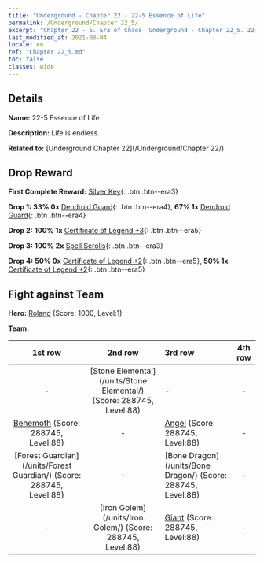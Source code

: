 ```yaml
---
title: "Underground - Chapter 22 - 22-5 Essence of Life"
permalink: /Underground/Chapter 22_5/
excerpt: "Chapter 22 - 5. Era of Chaos  Underground - Chapter 22_5. 22-5 Essence of Life"
last_modified_at: 2021-08-04
locale: en
ref: "Chapter 22_5.md"
toc: false
classes: wide
---
```


## Details

 **Name:** 22-5 Essence of Life

 **Description:** Life is endless.

 **Related to:** [Underground Chapter 22](/Underground/Chapter 22/)

## Drop Reward

 **First Complete Reward:** [Silver Key](/Items/con_693/){: .btn .btn--era3}

 **Drop 1:** **33% 0x** [Dendroid Guard](/Items/unt_203/){: .btn .btn--era4}, **67% 1x** [Dendroid Guard](/Items/unt_203/){: .btn .btn--era4}

 **Drop 2:** **100% 1x** [Certificate of Legend +3](/Items/mat_88/){: .btn .btn--era5}

 **Drop 3:** **100% 2x** [Spell Scrolls](/Items/con_694/){: .btn .btn--era3}

 **Drop 4:** **50% 0x** [Certificate of Legend +2](/Items/mat_81/){: .btn .btn--era5}, **50% 1x** [Certificate of Legend +2](/Items/mat_81/){: .btn .btn--era5}


## Fight against Team
 **Hero:** [Roland](/heroes/Roland/) (Score: 1000, Level:1)

 **Team:**


  | 1st row | 2nd row | 3rd row | 4th row |
  |:----:|:----:|:----|:----:|
  | - | [Stone Elemental](/units/Stone Elemental/) (Score: 288745, Level:88)  | - | - |
  | [Behemoth](/units/Behemoth/) (Score: 288745, Level:88)  | - | [Angel](/units/Angel/) (Score: 288745, Level:88)  | - |
  | [Forest Guardian](/units/Forest Guardian/) (Score: 288745, Level:88)  | - | [Bone Dragon](/units/Bone Dragon/) (Score: 288745, Level:88)  | - |
  | - | [Iron Golem](/units/Iron Golem/) (Score: 288745, Level:88)  | [Giant](/units/Giant/) (Score: 288745, Level:88)  | - |



